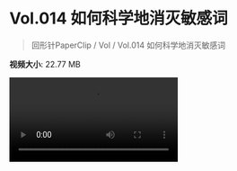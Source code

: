 # Vol.014 如何科学地消灭敏感词

> 回形针PaperClip / Vol / Vol.014 如何科学地消灭敏感词

**视频大小**: 22.77 MB

<div class="video"><video src="https://file.hsyhx.top/video/PaperClip/Vol/014.mp4" controls preload>🤔 您的浏览器不支持 video 标签</video></div>